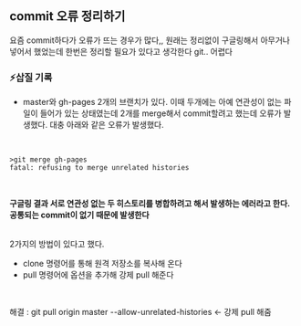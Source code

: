 
## commit 오류 정리하기
요즘 commit하다가 오류가 뜨는 경우가 많다,, 원래는 정리없이 구글링해서 아무거나 넣어서 했었는데 
한번은 정리할 필요가 있다고 생각한다 git.. 어렵다   

### ⚡삽질 기록    

- master와 gh-pages 2개의 브랜치가 있다. 이때 두개에는 아예 연관성이 없는 파일이 들어가 있는 상태였는데
2개를 merge해서 commit할려고 했는데 오류가 발생했다. 대충 아래와 같은 오류가 발생했다. 
<br>

```
>git merge gh-pages
fatal: refusing to merge unrelated histories
```
<br>

__구글링 결과 서로 연관성 없는 두 히스토리를 병합하려고 해서 발생하는
에러라고 한다. 공통되는 commit이 없기 때문에 발생한다__    
<br>

2가지의 방법이 있다고 했다.     
- clone 명령어를 통해 원격 저장소를 복사해 온다    
- pull 명령어에 옵션을 추가해 강제 pull 해준다    
<br>

해결 :  git pull origin master --allow-unrelated-histories  <- 강제 pull 해줌 
